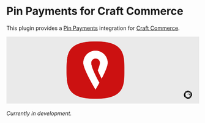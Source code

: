 # Pin Payments for Craft Commerce

This plugin provides a [Pin Payments](https://pinpayments.com/) integration for [Craft Commerce](https://craftcms.com/commerce).

![Screenshot](resources/pinpayments.png)

*Currently in development.*
